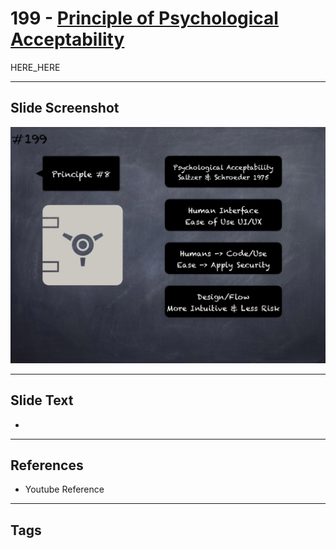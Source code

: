 # 199 - [Principle of Psychological Acceptability](Principle%20of%20Psychological%20Acceptability.md)

HERE_HERE

___
## Slide Screenshot
![0199.png](../../images/pitfalls_and_best_practices201/199.png)
___
## Slide Text
- 
___
## References
- Youtube Reference
___
## Tags